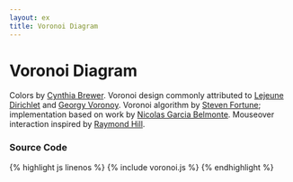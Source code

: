 ```yaml
---
layout: ex
title: Voronoi Diagram
---
```


# Voronoi Diagram

<div class="gallery" id="chart"> </div>
<link type="text/css" rel="stylesheet" href="colorbrewer.css"/>
<link type="text/css" rel="stylesheet" href="voronoi.css"/>
<script type="text/javascript" src="../d3.geom.js?1.20.0"> </script>
<script type="text/javascript" src="voronoi.js"> </script>

Colors by [Cynthia Brewer](http://colorbrewer.org/). Voronoi design
commonly attributed to [Lejeune Dirichlet](http://en.wikipedia.org/wiki/Lejeune_Dirichlet)
and [Georgy Voronoy](http://en.wikipedia.org/wiki/Georgy_Voronoy).
Voronoi algorithm by [Steven Fortune](http://ect.bell-labs.com/who/sjf/);
implementation based on work by [Nicolas Garcia
Belmonte](http://blog.thejit.org/2010/02/12/voronoi-tessellation/).
Mouseover interaction inspired by [Raymond
Hill](http://www.raymondhill.net/blog/?p=9).

### Source Code

{% highlight js linenos %}
{% include voronoi.js %}
{% endhighlight %}

